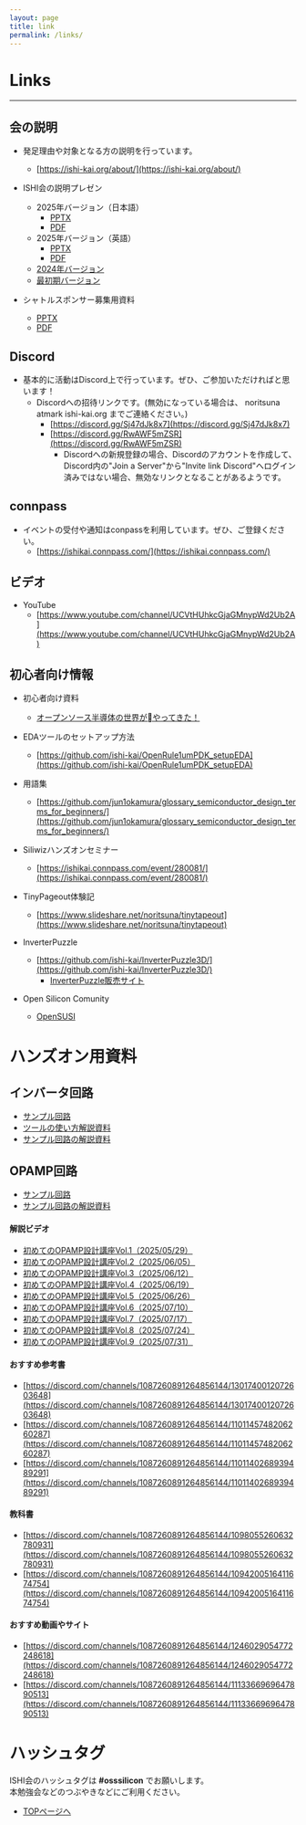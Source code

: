 ```yaml
---
layout: page
title: link
permalink: /links/
---
```


# Links
***

## 会の説明
* 発足理由や対象となる方の説明を行っています。
     * [https://ishi-kai.org/about/](https://ishi-kai.org/about/)


* ISHI会の説明プレゼン
     * 2025年バージョン（日本語）
         * [PPTX](assets/presentation/2025/ISHI-KAI_JP_2025.pptx)
         * [PDF](assets/presentation/2025/ISHI-KAI_JP_2025.pdf)
     * 2025年バージョン（英語）
         * [PPTX](assets/presentation/2025/ISHI-KAI_EN_2025.pptx)
         * [PDF](assets/presentation/2025/ISHI-KAI_EN_2025.pdf)
     * [2024年バージョン](assets/presentation/2025/ISHI-KAI_2024.pptx)
     * [最初期バージョン](https://www.slideshare.net/noritsuna/introduction-of-ishikai-with-openmpw)

* シャトルスポンサー募集用資料
    * [PPTX](assets/presentation/2025/OpenMPW_2025.pptx)
    * [PDF](assets/presentation/2025/OpenMPW_2025.pdf)


## Discord
* 基本的に活動はDiscord上で行っています。ぜひ、ご参加いただければと思います！
    * Discordへの招待リンクです。(無効になっている場合は、 noritsuna atmark ishi-kai.org までご連絡ください。)
        * [https://discord.gg/Sj47dJk8x7](https://discord.gg/Sj47dJk8x7)
        * [https://discord.gg/RwAWF5mZSR](https://discord.gg/RwAWF5mZSR)
            * Discordへの新規登録の場合、Discordのアカウントを作成して、Discord内の"Join a Server"から"Invite link Discord"へログイン済みではない場合、無効なリンクとなることがあるようです。


## connpass
* イベントの受付や通知はconpassを利用しています。ぜひ、ご登録ください。
     * [https://ishikai.connpass.com/](https://ishikai.connpass.com/)


## ビデオ
* YouTube
     * [https://www.youtube.com/channel/UCVtHUhkcGjaGMnypWd2Ub2A](https://www.youtube.com/channel/UCVtHUhkcGjaGMnypWd2Ub2A)


## 初心者向け情報
* 初心者向け資料
     * [オープンソース半導体の世界がやってきた！](./assets/pdf/forBeginners.pdf)

* EDAツールのセットアップ方法
     * [https://github.com/ishi-kai/OpenRule1umPDK_setupEDA](https://github.com/ishi-kai/OpenRule1umPDK_setupEDA)

* 用語集
     * [https://github.com/jun1okamura/glossary_semiconductor_design_terms_for_beginners/](https://github.com/jun1okamura/glossary_semiconductor_design_terms_for_beginners/)

* Siliwizハンズオンセミナー
     * [https://ishikai.connpass.com/event/280081/](https://ishikai.connpass.com/event/280081/)

* TinyPageout体験記
     * [https://www.slideshare.net/noritsuna/tinytapeout](https://www.slideshare.net/noritsuna/tinytapeout)

* InverterPuzzle
     * [https://github.com/ishi-kai/InverterPuzzle3D/](https://github.com/ishi-kai/InverterPuzzle3D/)
         * [InverterPuzzle販売サイト](https://akita111.booth.pm/items/5187072)

* Open Silicon Comunity
     * [OpenSUSI](https://www.opensusi.org/)


# ハンズオン用資料
## インバータ回路
- [サンプル回路](https://github.com/ishi-kai/OpenRule1umPDK_setupEDA/tree/main/samples/inverter)
- [ツールの使い方解説資料](https://github.com/ishi-kai/OpenRule1umPDK_setupEDA/tree/main/docs)
- [サンプル回路の解説資料](https://github.com/3zki/lsi1_analog1/blob/main/analog_tutorial_jp.pdf)


## OPAMP回路
- [サンプル回路](https://github.com/ishi-kai/openmpw-transistor-level-examples/tree/main/OR1/PTC06)
- [サンプル回路の解説資料](https://github.com/ishi-kai/openmpw-transistor-level-examples/tree/main/OR1/PTC06/docs)


#### 解説ビデオ
* [初めてのOPAMP設計講座Vol.1（2025/05/29）](https://youtube.com/live/zmJ3PZyaGXA?feature=share)
* [初めてのOPAMP設計講座Vol.2（2025/06/05）](https://youtube.com/live/V3ZwCuObiX0?feature=share)
* [初めてのOPAMP設計講座Vol.3（2025/06/12）](https://youtube.com/live/bYIJgI574VQ?feature=share)
* [初めてのOPAMP設計講座Vol.4（2025/06/19）](https://youtube.com/live/uMAU7_YwMBQ?feature=share)
* [初めてのOPAMP設計講座Vol.5（2025/06/26）](https://youtube.com/live/TMPB9pKv8nQ?feature=share)
* [初めてのOPAMP設計講座Vol.6（2025/07/10）](https://youtube.com/live/LkaxX0n08vk?feature=share)
* [初めてのOPAMP設計講座Vol.7（2025/07/17）](https://youtube.com/live/LWhL9P6R39Y?feature=share)
* [初めてのOPAMP設計講座Vol.8（2025/07/24）](https://youtube.com/live/bsnM7mGUCtY?feature=share)
* [初めてのOPAMP設計講座Vol.9（2025/07/31）](https://youtube.com/live/fTUNI5V6kBU?feature=share)

#### おすすめ参考書
- [https://discord.com/channels/1087260891264856144/1301740012072603648](https://discord.com/channels/1087260891264856144/1301740012072603648)
- [https://discord.com/channels/1087260891264856144/1101145748206260287](https://discord.com/channels/1087260891264856144/1101145748206260287)
- [https://discord.com/channels/1087260891264856144/1101140268939489291](https://discord.com/channels/1087260891264856144/1101140268939489291)

#### 教科書
- [https://discord.com/channels/1087260891264856144/1098055260632780931](https://discord.com/channels/1087260891264856144/1098055260632780931)
- [https://discord.com/channels/1087260891264856144/1094200516411674754](https://discord.com/channels/1087260891264856144/1094200516411674754)

#### おすすめ動画やサイト
- [https://discord.com/channels/1087260891264856144/1246029054772248618](https://discord.com/channels/1087260891264856144/1246029054772248618)
- [https://discord.com/channels/1087260891264856144/1113366969647890513](https://discord.com/channels/1087260891264856144/1113366969647890513)


# ハッシュタグ
ISHI会のハッシュタグは **#osssilicon** でお願いします。  
本勉強会などのつぶやきなどにご利用ください。 


* [TOPページへ](https://ishi-kai.org/)
